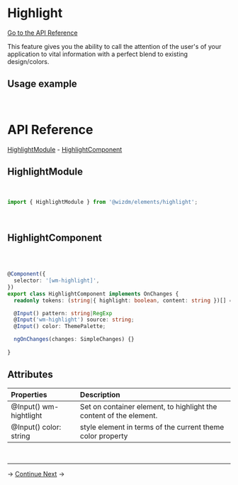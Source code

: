 <!-- toc: docs/reference.json -->

# Highlight
[Go to the API Reference](#api-reference)

This feature gives you the ability to call the attention of the user's of your application to vital information with a perfect blend to existing design/colors.

## Usage example  

&nbsp;  

# API Reference
[HighlightModule](#highlightmodule) - [HighlightComponent](#highlightcomponent) 

## HighlightModule
&nbsp;

```typescript
import { HighlightModule } from '@wizdm/elements/highlight';


```

&nbsp;

## HighlightComponent
&nbsp;
```typescript

@Component({
  selector: '[wm-highlight]',
})
export class HighlightComponent implements OnChanges {
  readonly tokens: (string|{ highlight: boolean, content: string })[] = [];

  @Input() pattern: string|RegExp
  @Input('wm-highlight') source: string;
  @Input() color: ThemePalette;

  ngOnChanges(changes: SimpleChanges) {}
  
}

```

## Attributes

| **Properties**                     | **Description**                                                           |
| :--------------------------------- | :------------------------------------------------------------------------ |
| @Input() wm-hightlight             |  Set on container element, to highlight the content of the element. |
| @Input() color: string             | style element in terms of the current theme color property                |
  
&nbsp;  

---
->
[Continue Next](docs/toc?go=next) 
->
